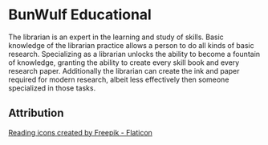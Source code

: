 # BunWulf Educational

The librarian is an expert in the learning and study of skills. Basic knowledge of the librarian practice allows a person to do all kinds of basic research. Specializing as a librarian unlocks the ability to become a fountain of knowledge, granting the ability to create every skill book and every research paper. Additionally the librarian can create the ink and paper required for modern research, albeit less effectively then someone specialized in those tasks.

## Attribution

<a href="https://www.flaticon.com/free-icons/reading" title="reading icons">Reading icons created by Freepik - Flaticon</a>
